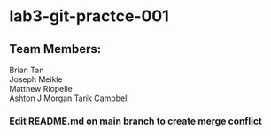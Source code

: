 # lab3-git-practce-001
## Team Members:  
Brian Tan  
Joseph Meikle  
Matthew Riopelle  
Ashton J Morgan 
Tarik Campbell  

### Edit README.md on main branch to create merge conflict
